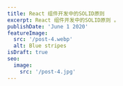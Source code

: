 ```yaml
---
title: React 组件开发中的SOLID原则
excerpt: React 组件开发中的SOLID原则 。
publishDate: 'June 1 2020'
featureImage:
  src: '/post-4.webp'
  alt: Blue stripes
isDraft: true
seo:
  image:
    src: '/post-4.jpg'
---
```


